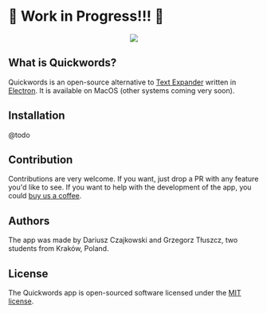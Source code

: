 # 🚧 Work in Progress!!! 🚧

<p align="center"><img src="https://github.com/DCzajkowski/quickwords/blob/master/assets/logo.png?raw=true"></p>

## What is Quickwords?
Quickwords is an open-source alternative to [Text Expander](https://textexpander.com) written in [Electron](https://electronjs.org). It is available on MacOS (other systems coming very soon).

## Installation
@todo

## Contribution
Contributions are very welcome. If you want, just drop a PR with any feature you'd like to see. If you want to help with the development of the app, you could [buy us a coffee](link-for-a-donation-here@todo).

## Authors
The app was made by Dariusz Czajkowski and Grzegorz Tłuszcz, two students from Kraków, Poland.

## License
The Quickwords app is open-sourced software licensed under the [MIT license](https://opensource.org/licenses/MIT).
